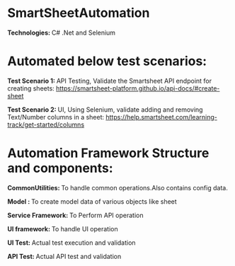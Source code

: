 # SmartSheetAutomation
<b> Technologies: </b> C# .Net and Selenium

# Automated below test scenarios: 


<b> Test Scenario 1: </b> API Testing,
Validate the Smartsheet API endpoint for creating sheets:  https://smartsheet-platform.github.io/api-docs/#create-sheet
 
<b> Test Scenario 2: </b> UI,
Using Selenium, validate adding and removing Text/Number columns in a sheet: https://help.smartsheet.com/learning-track/get-started/columns

# Automation Framework Structure and components:

<b> CommonUtilities: </b> To handle common operations.Also contains config data.

<b> Model : </b> To create model data of various objects like sheet

<b> Service Framework: </b> To Perform API operation 

<b> UI framework: </b> To handle UI operation

<b> UI Test: </b> Actual test execution and validation

<b> API Test: </b> Actual API test and validation 
